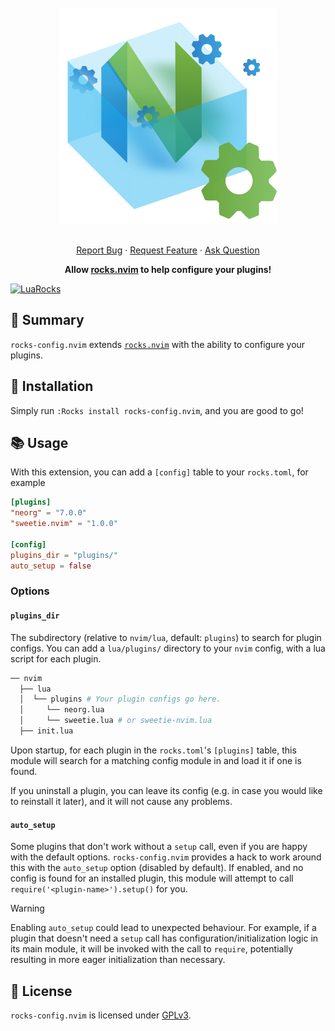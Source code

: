 <!-- markdownlint-disable -->
<br />
<div align="center">
  <a href="https://github.com/nvim-neorocks/rocks-config.nvim">
    <img src="./rocks-header.svg" alt="rocks-config.nvim">
  </a>
  <p align="center">
    <!-- <br /> -->
    <!-- <a href="./doc/rocks-config.txt"><strong>Explore the docs »</strong></a> -->
    <!-- <br /> -->
    <br />
    <a href="https://github.com/nvim-neorocks/rocks-config.nvim/issues/new?assignees=&labels=bug">Report Bug</a>
    ·
    <a href="https://github.com/nvim-neorocks/rocks-config.nvim/issues/new?assignees=&labels=enhancement">Request Feature</a>
    ·
    <a href="https://github.com/nvim-neorocks/rocks.nvim/discussions/new?category=q-a">Ask Question</a>
  </p>
  <p>
    <strong>
      Allow <a href="https://github.com/nvim-neorocks/rocks.nvim/">rocks.nvim</a> to help configure your plugins!
    </strong>
  </p>
</div>
<!-- markdownlint-restore -->

[![LuaRocks][luarocks-shield]][luarocks-url]

## :star2: Summary

`rocks-config.nvim` extends [`rocks.nvim`](https://github.com/nvim-neorocks/rocks-config.nvim)
with the ability to configure your plugins.

## :hammer: Installation

Simply run `:Rocks install rocks-config.nvim`,
and you are good to go!

## :books: Usage

With this extension, you can add a `[config]` table to your `rocks.toml`,
for example

```toml
[plugins]
"neorg" = "7.0.0"
"sweetie.nvim" = "1.0.0"

[config]
plugins_dir = "plugins/"
auto_setup = false
```

### Options

#### `plugins_dir`

The subdirectory (relative to `nvim/lua`, default: `plugins`)
to search for plugin configs. You can add a `lua/plugins/` directory 
to your `nvim` config, with a lua script for each plugin.

```sh
── nvim
  ├── lua
  │  └── plugins # Your plugin configs go here.
  │     └── neorg.lua
  │     └── sweetie.lua # or sweetie-nvim.lua
  ├── init.lua
```

Upon startup, for each plugin in the `rocks.toml`'s `[plugins]`
table, this module will search for a matching config module in
and load it if one is found.

If you uninstall a plugin, you can leave its config (e.g. in case
you would like to reinstall it later), and it will not cause any
problems.

#### `auto_setup`

Some plugins that don't work without a `setup` call,
even if you are happy with the default options.
`rocks-config.nvim` provides a hack to work around this
with the `auto_setup` option (disabled by default).
If enabled, and no config is found for an installed plugin,
this module will attempt to call `require('<plugin-name>').setup()`
for you.

> [!WARNING]
>
> Enabling `auto_setup` could lead to unexpected behaviour.
> For example, if a plugin that doesn't need a `setup` call
> has configuration/initialization logic in its main module,
> it will be invoked with the call to `require`,
> potentially resulting in more eager initialization than necessary.

## :book: License

`rocks-config.nvim` is licensed under [GPLv3](./LICENSE).

[luarocks-shield]: https://img.shields.io/luarocks/v/neorocks/rocks-config.nvim?logo=lua&color=purple&style=for-the-badge
[luarocks-url]: https://luarocks.org/modules/neorocks/rocks-config.nvim
